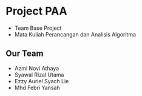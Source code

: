 # Project PAA

* Team Base Project
* Mata Kuliah Perancangan dan Analisis Algoritma

## Our Team

* Azmi Novi Athaya
* Syawal Rizal Utama
* Ezzy Auriel Syach Lie
* Mhd Febri Yansah